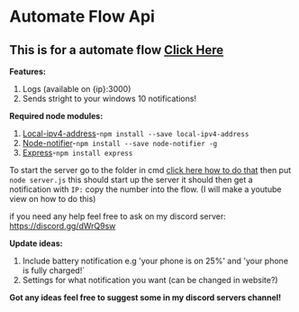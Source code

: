 # Automate Flow Api
## This is for a automate flow [Click Here](https://llamalab.com/automate/community/flows/29094)
**Features:**
1. Logs (available on {ip}:3000)
2. Sends stright to your windows 10 notifications!

**Required node modules:**
1. [Local-ipv4-address](https://www.npmjs.com/package/local-ipv4-address)-`npm install --save local-ipv4-address`
2. [Node-notifier](https://www.npmjs.com/package/node-notifier)-`npm install --save node-notifier -g`
3. [Express](https://www.npmjs.com/package/express)-`npm install express`

To start the server go to the folder in cmd [click here how to do that](https://www.youtube.com/watch?v=sjaCgavMO18) then put `node server.js` this should start up the server it should then get a notification with `IP:` copy the number into the flow.
(I will make a youtube view on how to do this)


if you need any help feel free to ask on my discord server: https://discord.gg/dWrQ9sw

**Update ideas:**
1. Include battery notification e.g 'your phone is on 25%' and 'your phone is fully charged!`
2. Settings for what notification you want (can be changed in website?)

**Got any ideas feel free to suggest some in my discord servers channel!**

